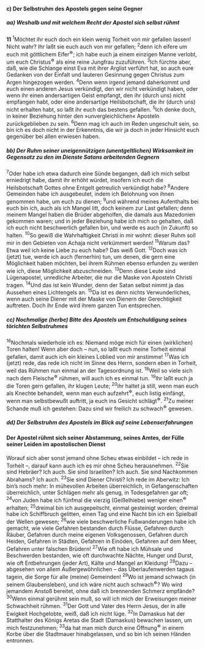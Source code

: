 #### c) Der Selbstruhm des Apostels gegen seine Gegner

##### aa) Weshalb und mit welchem Recht der Apostel sich selbst rühmt

__11__
<sup>1</sup>Möchtet ihr euch doch ein klein wenig Torheit von mir gefallen lassen! Nicht wahr? Ihr laßt sie euch auch von mir gefallen;
<sup>2</sup>denn ich eifere um euch mit göttlichem Eifer<sup title="oder: ich bin eifersüchtig auf euch mit göttlicher Eifersucht">&#x2732;</sup>; ich habe euch ja einem einzigen Manne verlobt, um euch Christus<sup title="oder: dem Messias">&#x2732;</sup> als eine reine Jungfrau zuzuführen.
<sup>3</sup>Ich fürchte aber, daß, wie die Schlange einst Eva mit ihrer Arglist verführt hat, so auch eure Gedanken von der Einfalt und lauteren Gesinnung gegen Christus zum Argen hingezogen werden.
<sup>4</sup>Denn wenn irgend jemand daherkommt und euch einen anderen Jesus verkündigt, den wir nicht verkündigt haben, oder wenn ihr einen andersartigen Geist empfangt, den ihr (durch uns) nicht empfangen habt, oder eine andersartige Heilsbotschaft, die ihr (durch uns) nicht erhalten habt, so laßt ihr euch das bestens gefallen.
<sup>5</sup>Ich denke doch, in keiner Beziehung hinter den »unvergleichlichen« Aposteln zurückgeblieben zu sein.
<sup>6</sup>Denn mag ich auch im Reden ungeschult sein, so bin ich es doch nicht in der Erkenntnis, die wir ja doch in jeder Hinsicht euch gegenüber bei allen erwiesen haben.

##### bb) Der Ruhm seiner uneigennützigen (unentgeltlichen) Wirksamkeit im Gegensatz zu den im Dienste Satans arbeitenden Gegnern

<sup>7</sup>Oder habe ich etwa dadurch eine Sünde begangen, daß ich mich selbst erniedrigt habe, damit ihr erhöht würdet, insofern ich euch die Heilsbotschaft Gottes ohne Entgelt getreulich verkündigt habe?
<sup>8</sup>Andere Gemeinden habe ich ausgebeutet, indem ich Belohnung von ihnen genommen habe, um euch zu dienen;
<sup>9</sup>und während meines Aufenthalts bei euch bin ich, auch als ich Mangel litt, doch keinem zur Last gefallen; denn meinem Mangel haben die Brüder abgeholfen, die damals aus Mazedonien gekommen waren; und in jeder Beziehung habe ich mich so gehalten, daß ich euch nicht beschwerlich gefallen bin, und werde es auch (in Zukunft) so halten.
<sup>10</sup>So gewiß die Wahrhaftigkeit Christi in mir wohnt: dieser Ruhm soll mir in den Gebieten von Achaja nicht verkümmert werden!
<sup>11</sup>Warum das? Etwa weil ich keine Liebe zu euch habe? Das weiß Gott.
<sup>12</sup>Doch was ich (jetzt) tue, werde ich auch (fernerhin) tun, um denen, die gern eine Möglichkeit haben möchten, bei ihrem Rühmen ebenso erfunden zu werden wie ich, diese Möglichkeit abzuschneiden.
<sup>13</sup>Denn diese Leute sind Lügenapostel, unredliche Arbeiter, die nur die Maske von Aposteln Christi tragen.
<sup>14</sup>Und das ist kein Wunder, denn der Satan selbst nimmt ja das Aussehen eines Lichtengels an.
<sup>15</sup>Da ist es denn nichts Verwunderliches, wenn auch seine Diener mit der Maske von Dienern der Gerechtigkeit auftreten. Doch ihr Ende wird ihrem ganzen Tun entsprechen.

##### cc) Nochmalige (herbe) Bitte des Apostels um Entschuldigung seines törichten Selbstruhmes

<sup>16</sup>Nochmals wiederhole ich es: Niemand möge mich für einen (wirklichen) Toren halten! Wenn aber doch – nun, so laßt euch meine Torheit einmal gefallen, damit auch ich ein kleines Loblied von mir anstimme!
<sup>17</sup>Was ich (jetzt) rede, das rede ich nicht im Sinne des Herrn, sondern eben in Torheit, weil das Rühmen nun einmal an der Tagesordnung ist.
<sup>18</sup>Weil so viele sich nach dem Fleische<sup title="oder: äußerer Vorzüge">&#x2732;</sup> rühmen, will auch ich es einmal tun.
<sup>19</sup>Ihr laßt euch ja die Toren gern gefallen, ihr klugen Leute;
<sup>20</sup>ihr haltet ja still, wenn man euch als Knechte behandelt, wenn man euch aufzehrt<sup title="= völlig ausbeutet">&#x2732;</sup>, euch listig einfängt, wenn man selbstbewußt auftritt, ja euch ins Gesicht schlägt<sup title="= Ohrfeigen versetzt">&#x2732;</sup>.
<sup>21</sup>Zu meiner Schande muß ich gestehen: Dazu sind wir freilich zu schwach<sup title="oder: schüchtern">&#x2732;</sup> gewesen.

##### dd) Der Selbstruhm des Apostels im Blick auf seine Lebenserfahrungen

#### Der Apostel rühmt sich seiner Abstammung, seines Amtes, der Fülle seiner Leiden im apostolischen Dienst

Worauf sich aber sonst jemand ohne Scheu etwas einbildet – ich rede in Torheit –, darauf kann auch ich es mir ohne Scheu herausnehmen.
<sup>22</sup>Sie sind Hebräer? Ich auch. Sie sind Israeliten? Ich auch. Sie sind Nachkommen Abrahams? Ich auch.
<sup>23</sup>Sie sind Diener Christi? Ich rede im Aberwitz: Ich bin’s noch mehr: In mühevollen Arbeiten überreichlich, in Gefangenschaften überreichlich, unter Schlägen mehr als genug, in Todesgefahren gar oft;
<sup>24</sup>von Juden habe ich fünfmal die vierzig (Geißelhiebe) weniger einen<sup title="5.Mose 25,3">&#x2732;</sup> erhalten;
<sup>25</sup>dreimal bin ich ausgepeitscht, einmal gesteinigt worden; dreimal habe ich Schiffbruch gelitten, einen Tag und eine Nacht bin ich ein Spielball der Wellen gewesen;
<sup>26</sup>wie viele beschwerliche Fußwanderungen habe ich gemacht, wie viele Gefahren bestanden durch Flüsse, Gefahren durch Räuber, Gefahren durch meine eigenen Volksgenossen, Gefahren durch Heiden, Gefahren in Städten, Gefahren in Einöden, Gefahren auf dem Meer, Gefahren unter falschen Brüdern!
<sup>27</sup>Wie oft habe ich Mühsale und Beschwerden bestanden, wie oft durchwachte Nächte, Hunger und Durst, wie oft Entbehrungen (jeder Art), Kälte und Mangel an Kleidung!
<sup>28</sup>Dazu – abgesehen von allem Außergewöhnlichen – das Überlaufenwerden tagaus tagein, die Sorge für alle (meine) Gemeinden!
<sup>29</sup>Wo ist jemand schwach (in seinem Glaubensleben), und ich wäre nicht auch schwach<sup title="= ich nähme nicht Anteil an seinem Zustand">&#x2732;</sup>? Wo wird jemandem Anstoß bereitet, ohne daß ich brennenden Schmerz empfände?
<sup>30</sup>Wenn einmal gerühmt sein muß, so will ich mich der Erweisungen meiner Schwachheit rühmen.
<sup>31</sup>Der Gott und Vater des Herrn Jesus, der in alle Ewigkeit Hochgelobte, weiß, daß ich nicht lüge.
<sup>32</sup>In Damaskus hat der Statthalter des Königs Aretas die Stadt (Damaskus) bewachen lassen, um mich festzunehmen;
<sup>33</sup>da hat man mich durch eine Öffnung<sup title="oder: ein Fenster">&#x2732;</sup> in einem Korbe über die Stadtmauer hinabgelassen, und so bin ich seinen Händen entronnen.